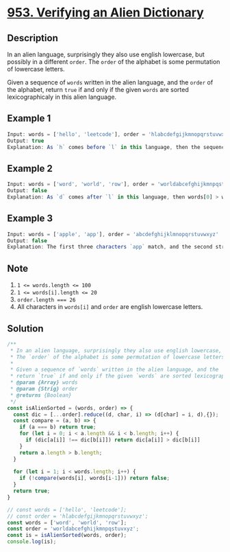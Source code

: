 # [953. Verifying an Alien Dictionary](https://leetcode.com/problems/verifying-an-alien-dictionary/)

## Description

In an alien language, surprisingly they also use english lowercase, but possibly in a different `order`.
The `order` of the alphabet is some permutation of lowercase letters.

Given a sequence of `words` written in the alien language, and the `order` of the alphabet, return `true` if and only if the given `words` are sorted lexicographicaly in this alien language.

## Example 1

```javascript
Input: words = ['hello', 'leetcode'], order = 'hlabcdefgijkmnopqrstuvwxyz';
Output: true
Explanation: As `h` comes before `l` in this language, then the sequence is sorted.
```

## Example 2

```javascript
Input: words = ['word', 'world', 'row'], order = 'worldabcefghijkmnpqstuvxyz'
Output: false
Explanation: As `d` comes after `l` in this language, then words[0] > words[1], hence the dequence is unsorted.
```

## Example 3

```javascript
Input: words = ['apple', 'app'], order = 'abcdefghijklmnopqrstuvwxyz'
Output: false
Explanation: The first three characters `app` match, and the second string is shorter (in size.)According to lexicographical rules `apple` > `app`, because `l` > `∅`, where `∅` is defined as the blank character which is less than any other character [More Info](https://en.wikipedia.org/wiki/Lexicographical_order)
```

## Note

1. `1 <= words.length <= 100`
2. `1 <= words[i].length <= 20`
3. `order.length === 26`
4. All characters in `words[i]` and `order` are english lowercase letters.

## Solution

```javascript
/**
 * In an alien language, surprisingly they also use english lowercase, but possibly in a different `order`.
 * The `order` of the alphabet is some permutation of lowercase letters.
 *
 * Given a sequence of `words` written in the alien language, and the `order` of the alphabet, 
 * return `true` if and only if the given `words` are sorted lexicographicaly in this alien language.
 * @param {Array} words
 * @param {Strig} order
 * @returns {Boolean}
 */
const isAlienSorted = (words, order) => {
  const dic = [...order].reduce((d, char, i) => (d[char] = i, d),{});
  const compare = (a, b) => {
    if (a === b) return true;
    for (let i = 0; i < a.length && i < b.length; i++) {
      if (dic[a[i]] !== dic[b[i]]) return dic[a[i]] > dic[b[i]]
    }
    return a.length > b.length;
  }
  
  for (let i = 1; i < words.length; i++) {
    if (!compare(words[i], words[i-1])) return false;
  }
  return true;
}

// const words = ['hello', 'leetcode'];
// const order = 'hlabcdefgijkmnopqrstuvwxyz';
const words = ['word', 'world', 'row'];
const order = 'worldabcefghijkmnpqstuvxyz';
const is = isAlienSorted(words, order);
console.log(is);
```